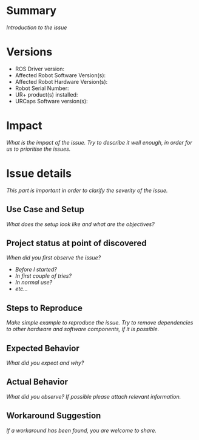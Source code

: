 # Summary
*Introduction to the issue*

# Versions
 - ROS Driver version:
 - Affected Robot Software Version(s):
 - Affected Robot Hardware Version(s):
 - Robot Serial Number:
 - UR+ product(s) installed:
 - URCaps Software version(s):

# Impact
*What is the impact of the issue. Try to describe it well enough, in order for us to prioritise the issues.*


# Issue details
*This part is important in order to clarify the severity of the issue.*


## Use Case and Setup
*What does the setup look like and what are the objectives?*


## Project status at point of discovered
*When did you first observe the issue?*
 - *Before I started?*
 - *In first couple of tries?*
 - *In normal use?*
 - *etc...*


## Steps to Reproduce
*Make simple example to reproduce the issue. Try to remove dependencies to other hardware and software components, if it is possible.*


## Expected Behavior
*What did you expect and why?*


## Actual Behavior
*What did you observe? If possible please attach relevant information.*


## Workaround Suggestion
*If a workaround has been found, you are welcome to share.*
